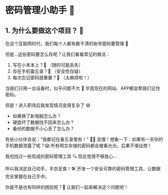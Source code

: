 # 密码管理小助手 🔐

## 1. 为什么要做这个项目？ 🤔

在这个互联网时代，我们每个人都有数不清的账号密码要管理 💫  

但是...这些密码要怎么存呢？让我们看看常见的做法：
1. 写在小本本上？📝 （随时可能丢失）
2. 存在手机备忘录？📱 （安全性存疑）
3. 每次忘记密码就重置？🔄 （太麻烦啦！）

当我们只用一台设备时，似乎问题不大 🤗 毕竟现在的网站、APP都会帮我们记住密码。

但是！进入职场后我发现情况变得复杂了 😅
- 如果换了新电脑怎么办？
- 硬盘坏了数据找不回来怎么办？
- 备份的数据不小心丢了怎么办？

有些小伙伴会说："我都记在备忘录里啦！" 🙋‍♂️
且慢！想象一下：如果有一天你的手机数据泄露了呢？😱 所有明文存储的密码都会被看光光，后果不堪设想！

我也找过一些现成的密码管理工具 🔍 但总觉得不够放心...

所以我决定自己动手，丰衣足食！🛠️
开发一个安全可靠的密码管理工具，让数据完全掌握在自己手中。

你是不是也有同样的困扰呢？🤝 让我们一起来解决这个问题吧！
